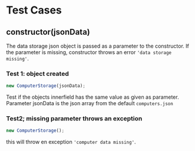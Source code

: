 # Test Cases

## **constructor(jsonData)**

The data storage json object is passed as a parameter to the constructor. If the parameter is missing, constructor throws an error `'data storage missing'`.

### Test 1: object created

```js
new ComputerStorage(jsonData);
```

Test if the objects innerfield has the same value as given as parameter. Parameter jsonData is the json array from the default `computers.json`

### Test2; missing parameter throws an exception

```js
new ComputerStorage();
```

this will throw en exception `'computer data missing'`.
